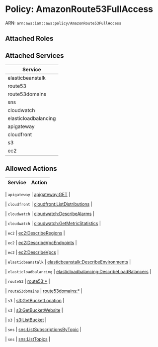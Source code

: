 # Policy: AmazonRoute53FullAccess

ARN: `arn:aws:iam::aws:policy/AmazonRoute53FullAccess`

## Attached Roles

## Attached Services

| Service |
|---------|
| elasticbeanstalk |
| route53 |
| route53domains |
| sns |
| cloudwatch |
| elasticloadbalancing |
| apigateway |
| cloudfront |
| s3 |
| ec2 |

## Allowed Actions

| Service | Action |
|:-------:|--------|

| `apigateway` | [apigateway:GET](../actions.md#apigateway:get) |

| `cloudfront` | [cloudfront:ListDistributions](../actions.md#cloudfront:listdistributions) |

| `cloudwatch` | [cloudwatch:DescribeAlarms](../actions.md#cloudwatch:describealarms) |

| `cloudwatch` | [cloudwatch:GetMetricStatistics](../actions.md#cloudwatch:getmetricstatistics) |

| `ec2` | [ec2:DescribeRegions](../actions.md#ec2:describeregions) |

| `ec2` | [ec2:DescribeVpcEndpoints](../actions.md#ec2:describevpcendpoints) |

| `ec2` | [ec2:DescribeVpcs](../actions.md#ec2:describevpcs) |

| `elasticbeanstalk` | [elasticbeanstalk:DescribeEnvironments](../actions.md#elasticbeanstalk:describeenvironments) |

| `elasticloadbalancing` | [elasticloadbalancing:DescribeLoadBalancers](../actions.md#elasticloadbalancing:describeloadbalancers) |

| `route53` | [route53:*](../actions.md#route53:all) |

| `route53domains` | [route53domains:*](../actions.md#route53domains:all) |

| `s3` | [s3:GetBucketLocation](../actions.md#s3:getbucketlocation) |

| `s3` | [s3:GetBucketWebsite](../actions.md#s3:getbucketwebsite) |

| `s3` | [s3:ListBucket](../actions.md#s3:listbucket) |

| `sns` | [sns:ListSubscriptionsByTopic](../actions.md#sns:listsubscriptionsbytopic) |

| `sns` | [sns:ListTopics](../actions.md#sns:listtopics) |
